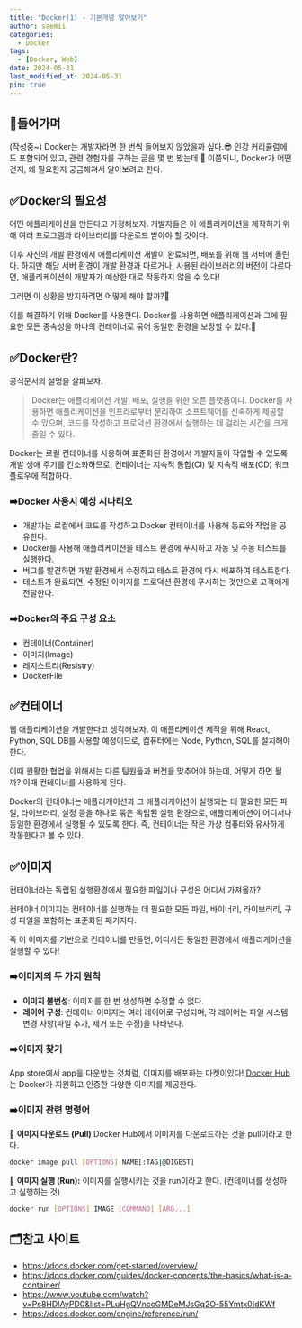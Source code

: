 ```yaml
---
title: "Docker(1) - 기본개념 알아보기"
author: saemii
categories:
  - Docker
tags:
  - [Docker, Web]
date: 2024-05-31
last_modified_at: 2024-05-31
pin: true
---
```


## 📌들어가며

(작성중~)
Docker는 개발자라면 한 번씩 들어보지 않았을까 싶다.😎 인강 커리큘럼에도 포함되어 있고, 관련 경험자를 구하는 글을 몇 번 봤는데 🤔 이쯤되니, Docker가 어떤건지, 왜 필요한지 궁금해져서 알아보려고 한다.

## ✅Docker의 필요성

어떤 애플리케이션을 만든다고 가정해보자. 개발자들은 이 애플리케이션을 제작하기 위해 여러 프로그램과 라이브러리를 다운로드 받아야 할 것이다.

이후 자신의 개발 환경에서 애플리케이션 개발이 완료되면, 배포를 위해 웹 서버에 올린다. 하지만 해당 서버 환경이 개발 환경과 다르거나, 사용된 라이브러리의 버전이 다르다면, 애플리케이션이 개발자가 예상한 대로 작동하지 않을 수 있다!

그러면 이 상황을 방지하려면 어떻게 해야 할까?🤔

이를 해결하기 위해 Docker를 사용한다. Docker를 사용하면 애플리케이션과 그에 필요한 모든 종속성을 하나의 컨테이너로 묶어 동일한 환경을 보장할 수 있다.🎉

## ✅Docker란?

공식문서의 설명을 살펴보자.

> Docker는 애플리케이션 개발, 배포, 실행을 위한 오픈 플랫폼이다. Docker를 사용하면 애플리케이션을 인프라로부터 분리하여 소프트웨어를 신속하게 제공할 수 있으며, 코드를 작성하고 프로덕션 환경에서 실행하는 데 걸리는 시간을 크게 줄일 수 있다.

Docker는 로컬 컨테이너를 사용하여 표준화된 환경에서 개발자들이 작업할 수 있도록 개발 생애 주기를 간소화하므로, 컨테이너는 지속적 통합(CI) 및 지속적 배포(CD) 워크플로우에 적합하다.

### ➡️Docker 사용시 예상 시나리오

- 개발자는 로컬에서 코드를 작성하고 Docker 컨테이너를 사용해 동료와 작업을 공유한다.
- Docker를 사용해 애플리케이션을 테스트 환경에 푸시하고 자동 및 수동 테스트를 실행한다.
- 버그를 발견하면 개발 환경에서 수정하고 테스트 환경에 다시 배포하여 테스트한다.
- 테스트가 완료되면, 수정된 이미지를 프로덕션 환경에 푸시하는 것만으로 고객에게 전달한다.

### ➡️Docker의 주요 구성 요소

- 컨테이너(Container)
- 이미지(Image)
- 레지스트리(Resistry)
- DockerFile

## ✅컨테이너

웹 애플리케이션을 개발한다고 생각해보자. 이 애플리케이션 제작을 위해 React, Python, SQL DB를 사용할 예정이므로, 컴퓨터에는 Node, Python, SQL를 설치해야 한다.

이때 원활한 협업을 위해서는 다른 팀원들과 버전을 맞추어야 하는데, 어떻게 하면 될까? 이때 컨테이너를 사용하게 된다.

Docker의 컨테이너는 애플리케이션과 그 애플리케이션이 실행되는 데 필요한 모든 파일, 라이브러리, 설정 등을 하나로 묶은 독립된 실행 환경으로, 애플리케이션이 어디서나 동일한 환경에서 실행될 수 있도록 한다. 즉, 컨테이너는 작은 가상 컴퓨터와 유사하게 작동한다고 볼 수 있다.

<!-- ### ➡️컨테이너 관련 명령어 -->

## ✅이미지

컨테이너라는 독립된 실행환경에서 필요한 파일이나 구성은 어디서 가져올까?

컨테이너 이미지는 컨테이너를 실행하는 데 필요한 모든 파일, 바이너리, 라이브러리, 구성 파일을 포함하는 표준화된 패키지다.

즉 이 이미지를 기반으로 컨테이너를 만들면, 어디서든 동일한 환경에서 애플리케이션을 실행할 수 있다!

### ➡️이미지의 두 가지 원칙

- **이미지 불변성**: 이미지를 한 번 생성하면 수정할 수 없다.
- **레이어 구성**: 컨테이너 이미지는 여러 레이어로 구성되며, 각 레이어는 파일 시스템 변경 사항(파일 추가, 제거 또는 수정)을 나타낸다.

### ➡️이미지 찾기

App store에서 app을 다운받는 것처럼, 이미지를 배포하는 마켓이있다! [Docker Hub](https://hub.docker.com/)는 Docker가 지원하고 인증한 다양한 이미지를 제공한다.

### ➡️이미지 관련 명령어

📌 **이미지 다운로드 (Pull)**
Docker Hub에서 이미지를 다운로드하는 것을 pull이라고 한다.

```bash
docker image pull [OPTIONS] NAME[:TAG|@DIGEST]
```

📌 **이미지 실행 (Run):**
이미지를 실행시키는 것을 run이라고 한다. (컨테이너를 생성하고 실행하는 것)

```bash
docker run [OPTIONS] IMAGE [COMMAND] [ARG...]
```

<!-- ## ✅Docker의 장점 -->

## 🗂️참고 사이트

- <https://docs.docker.com/get-started/overview/>
- <https://docs.docker.com/guides/docker-concepts/the-basics/what-is-a-container/>
- <https://www.youtube.com/watch?v=Ps8HDIAyPD0&list=PLuHgQVnccGMDeMJsGq2O-55Ymtx0IdKWf>
- <https://docs.docker.com/engine/reference/run/>
